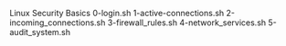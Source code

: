 Linux Security Basics
0-login.sh
1-active-connections.sh
2-incoming_connections.sh
3-firewall_rules.sh
4-network_services.sh
5-audit_system.sh
